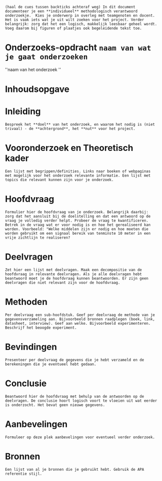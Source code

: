 ``(haal de cues tussen backticks achteraf weg) In dit document documenteer je een **individueel** methodologisch verantwoord onderzoekje.  Kies je onderwerp in overleg met teamgenoten en docent. Het is vaak iets wat je uit wilt zoeken voor het project. Verder belangrijk: zorg dat het een logisch, makkelijk leesbaar geheel wordt. Voeg daarom bij figuren of plaatjes ook begeleidende tekst toe.``

# Onderzoeks-opdracht ``naam van wat je gaat onderzoeken``
''naam van het onderzoek ''

# Inhoudsopgave

# Inleiding
``Bespreek het **doel** van het onderzoek, en waarom het nodig is (niet trivaal) - de **achtergrond**, het **nut** voor het project.``

# Vooronderzoek en Theoretisch kader
``Een lijst met begrippen/definities. Links naar boeken of webpaginas met mogelijk voor het onderzoek relevante informatie. Een lijst met topics die relevant kunnen zijn voor je onderzoek.``

# Hoofdvraag
``Formulier hier de hoofdvraag van je onderzoek. Belangrijk daarbij: zorg dat het aansluit bij de doelstelling en dat een antwoord op de vraag je volledig verder helpt. Probeer de vraag te kwantificeren. Betrek in de vraag wat er voor nodig is en hoe het gerealiseerd kan worden. Voorbeeld: "Welke middelen zijn er nodig en hoe moeten die worden gebruikt om een signaal bereik van tenminste 10 meter in een vrije zichtlijn te realiseren? ``

# Deelvragen
``Zet hier een lijst met deelvragen. Maak een decompositie van de hoofdvraag in relevante deelvragen. Als je alle deelvragen hebt beantwoord moet je de hoofdvraag kunnen beantwoorden. Er zijn geen deelvragen die niet relevant zijn voor de hoofdvraag. ``

# Methoden 
``Per deelvraag een sub-hoofdstuk. Geef per deelvraag de methode van je gegevensverzameling aan. Bijvoorbeeld bronnen raadplegen (boek, link, datasheet, interview). Geef aan welke. Bijvoorbeeld experimenteren. Beschrijf het beoogde experiment.``

# Bevindingen
``Presenteer per deelvraag de gegevens die je hebt verzameld en de berekeningen die je eventueel hebt gedaan.``

# Conclusie
``Beantwoord hier de hoofdvraag met behulp van de antwoorden op de deelvragen. De conclusie hoort logisch voort te vloeien uit wat eerder is onderzocht. Het bevat geen nieuwe gegevens. ``

# Aanbevelingen
``Formuleer op deze plek aanbevelingen voor eventueel verder onderzoek.``

# Bronnen
``Een lijst van al je bronnen die je gebruikt hebt. Gebruik de APA referentie stijl.``
